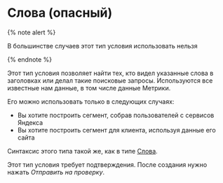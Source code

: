 Слова (опасный)
=====================
{% note alert %}

В большинстве случаев этот тип условия использовать нельзя

{% endnote %}

Этот тип условия позволяет найти тех, кто видел указанные слова в заголовках или делал такие поисковые запросы. Используются все известные нам данные, в том числе данные Метрики.

Его можно использовать только в следующих случаях:
* Вы хотите построить сегмент, собрав пользователей с сервисов Яндекса
* Вы хотите построить сегмент для клиента, используя данные его сайта

Синтаксис этого типа такой же, как в типе [Слова](words.md).

Этот тип условия требует подтверждения. После создания нужно нажать *Отправить на проверку*. 
